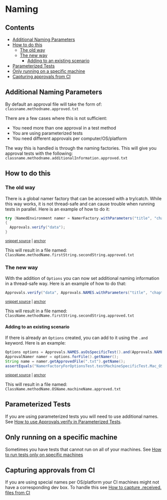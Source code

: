 <a id="top"></a>

# Naming

<!-- toc -->
## Contents

  * [Additional Naming Parameters](#additional-naming-parameters)
  * [How to do this](#how-to-do-this)
    * [The old way](#the-old-way)
    * [The new way](#the-new-way)
      * [Adding to an existing scenario](#adding-to-an-existing-scenario)
  * [Parameterized Tests](#parameterized-tests)
  * [Only running on a specific machine](#only-running-on-a-specific-machine)
  * [Capturing approvals from CI](#capturing-approvals-from-ci)<!-- endToc -->

## Additional Naming Parameters

By default an approval file will take the form of:  
`classname.methodname.approved.txt`  

There are a few cases where this is not sufficient:
* You need more than one approval in a test method
* You are using parameterized tests
* You need different approvals per computer/OS/platform

The way this is handled is through the naming factories. This will give you approval tests with the following:  
`classname.methodname.additionalInformation.approved.txt`

## How to do this

### The old way
There is a global namer factory that can be accessed with a try/catch. While this way works, it is not thread-safe
and can cause trouble when running tests in parallel. Here is an example of how to do it:
<!-- snippet: namer_factory_example -->
<a id='snippet-namer_factory_example'></a>
```java
try (NamedEnvironment namer = NamerFactory.withParameters("title", "chapter"))
{
  Approvals.verify("data");
}
```
<sup><a href='/approvaltests-tests/src/test/java/org/approvaltests/namer/NamerFactoryForOptionsTest.java#L27-L32' title='Snippet source file'>snippet source</a> | <a href='#snippet-namer_factory_example' title='Start of snippet'>anchor</a></sup>
<!-- endSnippet -->

This will result in a file named:
`ClassName.methodName.firstString.secondString.approved.txt`

### The new way
With the addition of `Options` you can now set additional naming information in a thread-safe way. Here is an example of how to do that:

<!-- snippet: additional_information_example -->
<a id='snippet-additional_information_example'></a>
```java
Approvals.verify("data", Approvals.NAMES.withParameters("title", "chapter"));
```
<sup><a href='/approvaltests-tests/src/test/java/org/approvaltests/namer/NamerFactoryForOptionsTest.java#L37-L39' title='Snippet source file'>snippet source</a> | <a href='#snippet-additional_information_example' title='Start of snippet'>anchor</a></sup>
<!-- endSnippet -->

This will result in a file named:
`ClassName.methodName.firstString.secondString.approved.txt`

#### Adding to an existing scenario
If there is already an `Options` created, you can add to it using the `.and` keyword. Here is an example:

<!-- snippet: options_and -->
<a id='snippet-options_and'></a>
```java
Options options = Approvals.NAMES.asOsSpecificTest().and(Approvals.NAMES::asMachineNameSpecificTest);
ApprovalNamer namer = options.forFile().getNamer();
String name = namer.getApprovedFile(".txt").getName();
assertEquals("NamerFactoryForOptionsTest.testMachineSpecificTest.Mac_OS_X.lars-mbp-14.approved.txt", name);
```
<sup><a href='/approvaltests-tests/src/test/java/org/approvaltests/namer/NamerFactoryForOptionsTest.java#L46-L51' title='Snippet source file'>snippet source</a> | <a href='#snippet-options_and' title='Start of snippet'>anchor</a></sup>
<!-- endSnippet -->

This will result in a file named: 
`ClassName.methodName.OSName.machineName.approved.txt`

## Parameterized Tests
If you are using parameterized tests you will need to use additional names. See [How to use Approvals.verify in Parameterized Tests](../how_to/ParameterizedTest.md).

## Only running on a specific machine

Sometimes you have tests that cannot run on all of your machines. See [How to run tests only on specific machines](../how_to/MachineNameSpecificTest.md) 

## Capturing approvals from CI
If you are using special names per OS/platform your CI machines might not have a corresponding dev box. To handle this see [How to capture .received. files from CI](../how_to/CaptureFilesFromCI.md)
